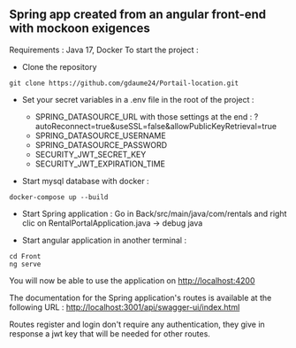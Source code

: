 ## Spring app created from an angular front-end with mockoon exigences
Requirements : Java 17, Docker
To start the project :

- Clone the repository <br />
```console
git clone https://github.com/gdaume24/Portail-location.git
```

- Set your secret variables in a .env file in the root of the project :
  - SPRING_DATASOURCE_URL with those settings at the end : ?autoReconnect=true&useSSL=false&allowPublicKeyRetrieval=true
  - SPRING_DATASOURCE_USERNAME
  - SPRING_DATASOURCE_PASSWORD
  - SECURITY_JWT_SECRET_KEY
  - SECURITY_JWT_EXPIRATION_TIME

- Start mysql database with docker :
```console
docker-compose up --build
```

- Start Spring application : 
Go in Back/src/main/java/com/rentals and right clic on RentalPortalApplication.java -> debug java 

- Start angular application in another terminal :
```console
cd Front
ng serve
```

You will now be able to use the application on [http://localhost:4200](http://localhost:4200/)

The documentation for the Spring application's routes is available at the following URL : [http://localhost:3001/api/swagger-ui/index.html](http://localhost:3001/api/swagger-ui/index.html)

Routes register and login don't require any authentication, they give in response a jwt key that will be needed for other routes. 


